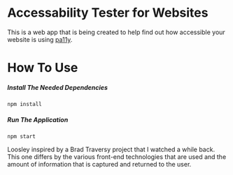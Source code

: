# Accessability Tester for Websites
 This is a web app that is being created to help find out how accessible your website is using [pa11y](https://github.com/pa11y/pa11y).
 
 

# How To Use

##### Install The Needed Dependencies
<code>npm install</code>


##### Run The Application
<code>npm start</code>


<p>Loosley inspired by a Brad Traversy project that I watched a while back. This one differs by the various front-end technologies that are used and the amount of information that is captured and returned to the user.</p>

